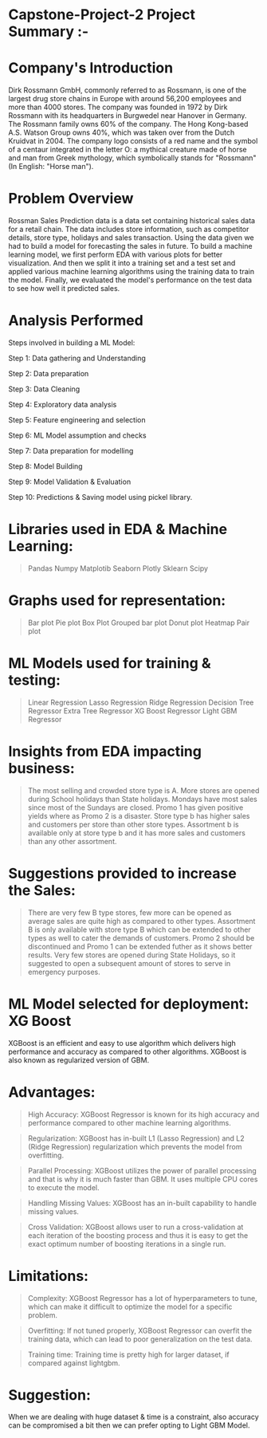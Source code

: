 # Capstone-Project-2 Project Summary :-

# Company's Introduction

Dirk Rossmann GmbH, commonly referred to as Rossmann, is one of the largest drug store chains in Europe with around 56,200 employees and more than 4000 stores.
The company was founded in 1972 by Dirk Rossmann with its headquarters in Burgwedel near Hanover in Germany. The Rossmann family owns 60% of the company. The Hong Kong-based A.S. Watson Group owns 40%, which was taken over from the Dutch Kruidvat in 2004.
The company logo consists of a red name and the symbol of a centaur integrated in the letter O: a mythical creature made of horse and man from Greek mythology, which symbolically stands for "Rossmann" (In English: "Horse man").

# Problem Overview
Rossman Sales Prediction data is a data set containing historical sales data for a retail chain. The data includes store information, such as competitor details, store type, holidays and sales transaction.
Using the data given we had to build a model for forecasting the sales in future.
To build a machine learning model, we first perform EDA with various plots for better visualization.
And then we split it into a training set and a test set and applied various machine learning algorithms using the training data to train the model. Finally, we evaluated the model's performance on the test data to see how well it predicted sales.

# Analysis Performed

Steps involved in building a ML Model:

Step 1: Data gathering and Understanding

Step 2: Data preparation

Step 3: Data Cleaning

Step 4: Exploratory data analysis

Step 5: Feature engineering and selection

Step 6: ML Model assumption and checks

Step 7: Data preparation for modelling

Step 8: Model Building

Step 9: Model Validation & Evaluation

Step 10: Predictions & Saving model using pickel library.

# Libraries used in EDA & Machine Learning:

> Pandas
> Numpy
> Matplotib
> Seaborn
> Plotly
> Sklearn
> Scipy

# Graphs used for representation:

> Bar plot
> Pie plot
> Box Plot
> Grouped bar plot
> Donut plot
> Heatmap
> Pair plot

# ML Models used for training & testing:

> Linear Regression
> Lasso Regression
> Ridge Regression
> Decision Tree Regressor
> Extra Tree Regressor
> XG Boost Regressor
> Light GBM Regressor


# Insights from EDA impacting business:

> The most selling and crowded store type is A.
> More stores are opened during School holidays than State holidays.
> Mondays have most sales since most of the Sundays are closed.
> Promo 1 has given positive yields where as Promo 2 is a disaster.
> Store type b has higher sales and customers per store than other store types.
> Assortment b is available only at store type b and it has more sales and customers than any other assortment.

# Suggestions provided to increase the Sales:

> There are very few B type stores, few more can be opened as average sales are quite high as compared to other types.
> Assortment B is only available with store type B which can be extended to other types as well to cater the demands of customers.
> Promo 2 should be discontinued and Promo 1 can be extended futher as it shows better results.
> Very few stores are opened during State Holidays, so it suggested to open a subsequent amount of stores to serve in emergency purposes.

# ML Model selected for deployment: XG Boost

XGBoost is an efficient and easy to use algorithm which delivers high performance and accuracy as compared to other algorithms. XGBoost is also known as regularized version of GBM.

# Advantages:

> High Accuracy: XGBoost Regressor is known for its high accuracy and performance compared to other machine learning algorithms.

> Regularization: XGBoost has in-built L1 (Lasso Regression) and L2 (Ridge Regression) regularization which prevents the model from overfitting.

> Parallel Processing: XGBoost utilizes the power of parallel processing and that is why it is much faster than GBM. It uses multiple CPU cores to execute the model.

> Handling Missing Values: XGBoost has an in-built capability to handle missing values.

> Cross Validation: XGBoost allows user to run a cross-validation at each iteration of the boosting process and thus it is easy to get the exact optimum number of boosting iterations in a single run.

# Limitations:

> Complexity: XGBoost Regressor has a lot of hyperparameters to tune, which can make it difficult to optimize the model for a specific problem.

> Overfitting: If not tuned properly, XGBoost Regressor can overfit the training data, which can lead to poor generalization on the test data.

> Training time: Training time is pretty high for larger dataset, if compared against lightgbm.

# Suggestion:

When we are dealing with huge dataset & time is a constraint, also accuracy can be compromised a bit then we can prefer opting to Light GBM Model.
